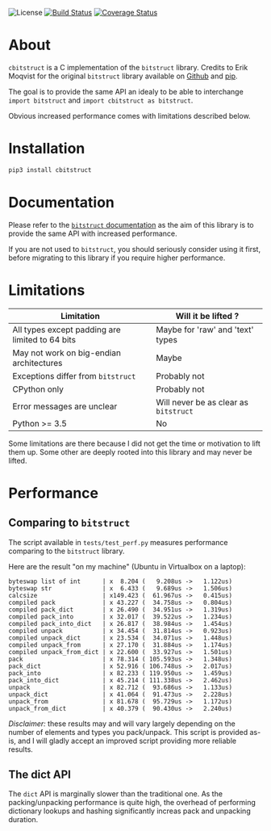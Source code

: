 ![License](https://img.shields.io/badge/license-GPLv3-brightgreen)  [![Build Status](https://travis-ci.com/qchateau/cbitstruct.svg?branch=master)](https://travis-ci.com/qchateau/cbitstruct) [![Coverage Status](https://coveralls.io/repos/github/qchateau/cbitstruct/badge.svg)](https://coveralls.io/github/qchateau/cbitstruct)

# About

`cbitstruct` is a C implementation of the `bitstruct` library. Credits to Erik Moqvist for the original `bitstruct` library available on [Github](https://github.com/eerimoq/bitstruct) and [pip](https://pypi.org/project/bitstruct/).

The goal is to provide the same API an idealy to be able to interchange `import bitstruct` and `import cbitstruct as bitstruct`.

Obvious increased performance comes with limitations described below.

# Installation

```bash
pip3 install cbitstruct
```

# Documentation

Please refer to the [`bitstruct` documentation](https://bitstruct.readthedocs.io/en/latest/) as the aim of this library is to provide the same API with increased performance.

If you are not used to `bitstruct`, you should seriously consider using it first, before migrating to this library if you require higher performance.

# Limitations

| Limitation | Will it be lifted ? |
|------------|---------------------|
| All types except padding are limited to 64 bits | Maybe for 'raw' and 'text' types |
| May not work on big-endian architectures | Maybe |
| Exceptions differ from `bitstruct` | Probably not |
| CPython only | Probably not |
| Error messages are unclear | Will never be as clear as `bitstruct` |
| Python >= 3.5 | No |

Some limitations are there because I did not get the time or motivation to lift them up. Some other are deeply rooted into this library and may never be lifted.

# Performance

## Comparing to `bitstruct`

The script available in `tests/test_perf.py` measures performance comparing to the `bitstruct` library.

Here are the result "on my machine" (Ubuntu in Virtualbox on a laptop):
```
byteswap list of int      | x  8.204 (   9.208us ->   1.122us)
byteswap str              | x  6.433 (   9.689us ->   1.506us)
calcsize                  | x149.423 (  61.967us ->   0.415us)
compiled pack             | x 43.227 (  34.758us ->   0.804us)
compiled pack_dict        | x 26.490 (  34.951us ->   1.319us)
compiled pack_into        | x 32.017 (  39.522us ->   1.234us)
compiled pack_into_dict   | x 26.817 (  38.984us ->   1.454us)
compiled unpack           | x 34.454 (  31.814us ->   0.923us)
compiled unpack_dict      | x 23.534 (  34.071us ->   1.448us)
compiled unpack_from      | x 27.170 (  31.884us ->   1.174us)
compiled unpack_from_dict | x 22.600 (  33.927us ->   1.501us)
pack                      | x 78.314 ( 105.593us ->   1.348us)
pack_dict                 | x 52.916 ( 106.748us ->   2.017us)
pack_into                 | x 82.233 ( 119.950us ->   1.459us)
pack_into_dict            | x 45.214 ( 111.338us ->   2.462us)
unpack                    | x 82.712 (  93.686us ->   1.133us)
unpack_dict               | x 41.064 (  91.473us ->   2.228us)
unpack_from               | x 81.678 (  95.729us ->   1.172us)
unpack_from_dict          | x 40.379 (  90.430us ->   2.240us)
```

*Disclaimer:* these results may and will vary largely depending on the number of elements and types you pack/unpack. This script is provided as-is, and I will gladly accept an improved script providing more reliable results.


## The dict API
The `dict` API is marginally slower than the traditional one. As the packing/unpacking performance is quite high, the overhead of performing dictionary lookups and hashing significantly increas pack and unpacking duration.
